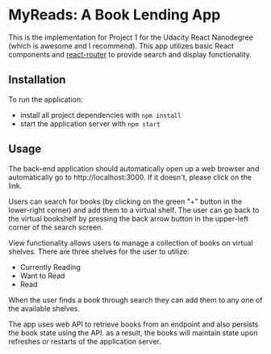 # MyReads: A Book Lending App

This is the implementation for Project 1 for the Udacity React Nanodegree (which is awesome and I recommend).  This app utilizes basic React components and [react-router](https://reacttraining.com/react-router/) to provide search and display functionality.

## Installation

To run the application:

* install all project dependencies with `npm install`
* start the application server with `npm start`

## Usage
The back-end application should automatically open up a web browser and automatically go to http://localhost:3000.  If it doesn't, please click on the link.

Users can search for books (by clicking on the green "+" button in the lower-right corner) and add them to a virtual shelf.  The user can go back to the virtual bookshelf by pressing the back arrow button in the upper-left corner of the search screen.

View functionality allows users to manage a collection of books on virtual shelves.  There are three shelves for the user to utilize:
* Currently Reading
* Want to Read
* Read

When the user finds a book through search  they can add them to any one of the available shelves.

The app uses web API to retrieve books from an endpoint and also persists the book state using the API. as a result, the books will maintain state upon refreshes or restarts of the application server.